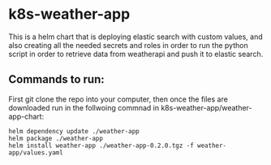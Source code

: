 # k8s-weather-app

This is a helm chart that is deploying elastic search with custom values, and also creating all the needed secrets and roles in order to run the python script in order to retrieve data from weatherapi and push it to elastic search.

## Commands to run:

First git clone the repo into your computer, then once the files are downloaded run in the follwoing commnad in k8s-weather-app/weather-app-chart:
```
helm dependency update ./weather-app 
helm package ./weather-app
helm install weather-app ./weather-app-0.2.0.tgz -f weather-app/values.yaml
```
